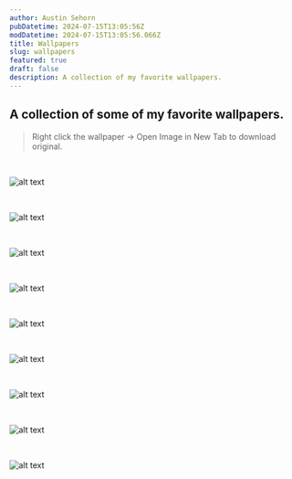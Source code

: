 ```yaml
---
author: Austin Sehorn
pubDatetime: 2024-07-15T13:05:56Z
modDatetime: 2024-07-15T13:05:56.066Z
title: Wallpapers
slug: wallpapers
featured: true
draft: false
description: A collection of my favorite wallpapers.
---
```


## A collection of some of my favorite wallpapers.

>Right click the wallpaper -> Open Image in New Tab to download original.

<br>

![alt text](https://w.wallhaven.cc/full/kx/wallhaven-kx6e7d.png "Wallpaper 1")

<br>

![alt text](https://w.wallhaven.cc/full/3l/wallhaven-3lzx8y.png "Wallpaper 2")

<br>

![alt text](https://w.wallhaven.cc/full/3l/wallhaven-3l65w9.png "Wallpaper 3")

<br>

![alt text](https://w.wallhaven.cc/full/zy/wallhaven-zyjxkj.png "Wallpaper 4")

<br>

![alt text](https://w.wallhaven.cc/full/yx/wallhaven-yx238l.png "Wallpaper 5")

<br>

![alt text](https://w.wallhaven.cc/full/e7/wallhaven-e7kpl8.png "Wallpaper 6")

<br>

![alt text](https://w.wallhaven.cc/full/r2/wallhaven-r27qy1.jpg "Wallpaper 7")

<br>

![alt text](https://w.wallhaven.cc/full/dp/wallhaven-dp6g8l.png "Wallpaper 8")

<br>

![alt text](https://w.wallhaven.cc/full/o3/wallhaven-o3z85l.png "Wallpaper 9")

<br>










